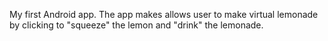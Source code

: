 My first Android app. The app makes allows user to make virtual lemonade by clicking to "squeeze" the lemon and "drink" the lemonade.
